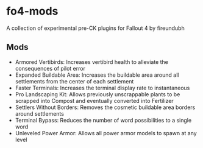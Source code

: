 # fo4-mods

A collection of experimental pre-CK plugins for Fallout 4 by fireundubh

## Mods

* Armored Vertibirds: Increases vertibird health to alleviate the consequences of pilot error
* Expanded Buildable Area: Increases the buildable area around all settlements from the center of each settlement
* Faster Terminals: Increases the terminal display rate to instantaneous
* Pro Landscaping Kit: Allows previously unscrappable plants to be scrapped into Compost and eventually converted into Fertilizer
* Settlers Without Borders: Removes the cosmetic buildable area borders around settlements
* Terminal Bypass: Reduces the number of word possibilities to a single word
* Unleveled Power Armor: Allows all power armor models to spawn at any level